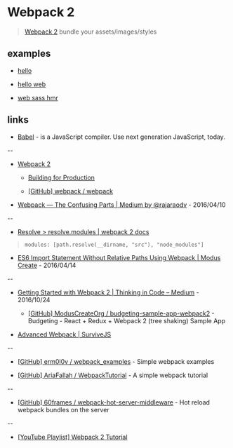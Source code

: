 # Webpack 2

> [Webpack 2](https://webpack.js.org/) bundle your assets/images/styles


## examples

* [hello](hello)

* [hello web](hello_web)

* [web sass hmr](web_sass_hmr)


## links

* [Babel](https://babeljs.io/) - is a JavaScript compiler. Use next generation JavaScript, today.

--

* [Webpack 2](https://webpack.js.org/)

  * [Building for Production](https://webpack.js.org/guides/production-build/#advanced-approach)

  * [[GitHub] webpack / webpack](https://github.com/webpack/webpack)

* [Webpack — The Confusing Parts | Medium by @rajaraodv](https://medium.com/@rajaraodv/webpack-the-confusing-parts-58712f8fcad9) - 2016/04/10

--

* [Resolve > resolve.modules | webpack 2 docs](https://webpack.js.org/configuration/resolve/#resolve-modules)

> `modules: [path.resolve(__dirname, "src"), "node_modules"]`

* [ES6 Import Statement Without Relative Paths Using Webpack | Modus Create](https://moduscreate.com/blog/es6-es2015-import-no-relative-path-webpack/) - 2016/04/14

--

* [Getting Started with Webpack 2 | Thinking in Code – Medium](https://blog.madewithenvy.com/getting-started-with-webpack-2-ed2b86c68783) - 2016/10/24

  * [[GitHub] ModusCreateOrg / budgeting-sample-app-webpack2](https://github.com/ModusCreateOrg/budgeting-sample-app-webpack2) - Budgeting - React + Redux + Webpack 2 (tree shaking) Sample App

* [Advanced Webpack | SurviveJS](https://presentations.survivejs.com/advanced-webpack/)

--

* [[GitHub] erm0l0v / webpack_examples](https://github.com/erm0l0v/webpack_examples) - Simple webpack examples

* [[GitHub] AriaFallah / WebpackTutorial](https://github.com/AriaFallah/WebpackTutorial) - A simple webpack tutorial

--

* [[GitHub] 60frames / webpack-hot-server-middleware](https://github.com/60frames/webpack-hot-server-middleware) - Hot reload webpack bundles on the server

--

* [[YouTube Playlist] Webpack 2 Tutorial](https://www.youtube.com/watch?v=JdGnYNtuEtE&list=PLkEZWD8wbltnRp6nRR8kv97RbpcUdNawY)
